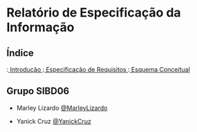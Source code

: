 # Relatório de Especificação da Informação

## Índice

:[ Introdução ](REI1.md)
:[ Especificação de Requisitos ](REI2.md)
:[ Esquema Conceitual ](REI3.md)

## Grupo SIBD06

* Marley Lizardo [@MarleyLizardo](https://github.com/MarleyLizardo)

* Yanick Cruz [@YanickCruz](https://github.com/YanickCruz)
